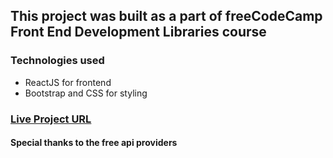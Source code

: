## This project was built as a part of freeCodeCamp Front End Development Libraries course

### Technologies used
- ReactJS for frontend
- Bootstrap and CSS for styling

### [Live Project URL](https://compassionate-darwin-f8c86b.netlify.app/)


#### Special thanks to the free api providers
